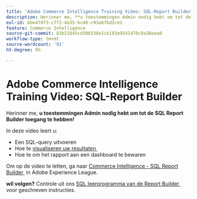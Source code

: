 ```yaml
---
title: 'Adobe Commerce Intelligence Training Video: SQL-Report Builder'
description: Herinner me, **u toestemmingen Admin nodig hebt om tot de SQL Report Builder toegang te hebben!**
exl-id: bbe47df3-c7f2-4a35-bc48-c93a67bd2ce2
feature: Commerce Intelligence
source-git-commit: 83b21845cd306336e1cb193a9541478c8a38eea8
workflow-type: tm+mt
source-wordcount: '91'
ht-degree: 0%

---
```


# Adobe Commerce Intelligence Training Video: SQL-Report Builder

Herinner me, **u toestemmingen Admin nodig hebt om tot de SQL Report Builder toegang te hebben!**

In deze video leert u:

* Een SQL-query uitvoeren
* Hoe te [&#x200B; visualiseren uw resultaten &#x200B;](/docs/commerce-business-intelligence/mbi/tutorials/create-visuals-from-sql.html) <!-- Link fails-->
* Hoe te om het rapport aan een dashboard te bewaren

Om op de video te letten, ga naar [&#x200B; Commerce Intelligence - SQL Report Builder &#x200B;](/docs/commerce-learn/tutorials/business-intelligence/sql-report-builder.html) in Adobe Experience League.

**wil volgen?** Controle uit ons [&#x200B; SQL leerprogramma van de Report Builder &#x200B;](/docs/commerce-business-intelligence/mbi/analyze/sql/sql-rpt-bldr.html) voor geschreven instructies.
